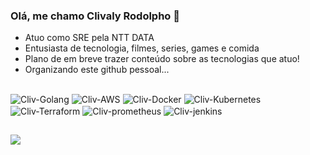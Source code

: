 ### Olá, me chamo Clivaly Rodolpho 👋


- Atuo como SRE pela NTT DATA
- Entusiasta de tecnologia, filmes, series, games e comida  
- Plano de em breve trazer conteúdo sobre as tecnologias que atuo!
- Organizando este github pessoal...

##

<div>  
  <img align="center" alt="Cliv-Golang" src="https://img.shields.io/badge/Go-00ADD8?style=for-the-badge&logo=go&logoColor=white">
  <img align="center" alt="Cliv-AWS" src="https://img.shields.io/badge/Amazon_AWS-232F3E?style=for-the-badge&logo=amazon-aws&logoColor=white">
  <!-- <img align="center" alt="Cliv-python" src="https://img.shields.io/badge/Python-14354C?style=for-the-badge&logo=python&logoColor=white"> -->
 
  <img align="center" alt="Cliv-Docker" src="https://img.shields.io/badge/docker-%230db7ed.svg?style=for-the-badge&logo=docker&logoColor=white">
  <img align="center" alt="Cliv-Kubernetes" src="https://img.shields.io/badge/kubernetes-%23326ce5.svg?style=for-the-badge&logo=kubernetes&logoColor=white"> 
  <img align="center" alt="Cliv-Terraform" src="https://img.shields.io/badge/terraform-%235835CC.svg?style=for-the-badge&logo=terraform&logoColor=white">
 
  <!-- <img align="center" alt="Cliv-nginx" src="https://img.shields.io/badge/Nginx-009639?style=for-the-badge&logo=nginx&logoColor=white"> -->
  <img align="center" alt="Cliv-prometheus" src="https://img.shields.io/badge/Prometheus-E6522C?style=for-the-badge&logo=prometheus&logoColor=white">
  <!-- <img align="center" alt="Cliv-istio" src="https://img.shields.io/badge/Istio-516BAA?style=for-the-badge&logo=istio&logoColor=white"> -->
  <img align="center" alt="Cliv-jenkins" src="https://img.shields.io/badge/Jenkins-D33833?style=for-the-badge&logo=jenkins&logoColor=white">
  <!-- <img align="center" alt="Cliv-linux" src="https://img.shields.io/badge/Linux-E34F26?style=for-the-badge&logo=linux&logoColor=black"> -->   

<br />     
</div>  

  ##
  
<div> 
 <a href="https://www.linkedin.com/in/clivaly-rodolpho" target="_blank"><img src="https://img.shields.io/badge/-LinkedIn-%230077B5?style=for-the-badge&logo=linkedin&logoColor=white" target="_blank"></a>  
</div>
